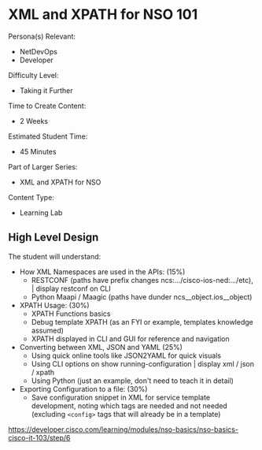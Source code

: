 # XML and XPATH for NSO 101

Persona(s) Relevant:

- NetDevOps
- Developer

Difficulty Level:

- Taking it Further

Time to Create Content:

- 2 Weeks

Estimated Student Time:

- 45 Minutes

Part of Larger Series:

- XML and XPATH for NSO

Content Type:

- Learning Lab

## High Level Design

The student will understand:

- How XML Namespaces are used in the APIs: (15%)
  - RESTCONF (paths have prefix changes ncs:.../cisco-ios-ned:.../etc), | display restconf on CLI
  - Python Maapi / Maagic (paths have dunder ncs__object.ios__object)
- XPATH Usage: (30%)
  - XPATH Functions basics
  - Debug template XPATH (as an FYI or example, templates knowledge assumed)
  - XPATH displayed in CLI and GUI for reference and navigation
- Converting between XML, JSON and YAML (25%)
  - Using quick online tools like JSON2YAML for quick visuals
  - Using CLI options on show running-configuration | display xml / json / xpath
  - Using Python (just an example, don't need to teach it in detail)
- Exporting Configuration to a file: (30%)
  - Save configuration snippet in XML for service template development, noting which tags are needed and not needed (excluding `<config>` tags that will already be in a template) 

https://developer.cisco.com/learning/modules/nso-basics/nso-basics-cisco-it-103/step/6 